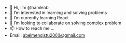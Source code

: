 - 👋 Hi, I’m @hamleab
- 👀 I’m interested in learning and solving problems 
- 🌱 I’m currently learning React
- 💞️ I’m looking to collaborate on solving complex problem
- 📫 How to reach me ...
- Email: abelmengistu2000@gmail.com

<!---
hamleab/hamleab is a ✨ special ✨ repository because its `README.md` (this file) appears on your GitHub profile.
You can click the Preview link to take a look at your changes.
--->
